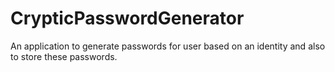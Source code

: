 # CrypticPasswordGenerator
An application to generate passwords for user based on an identity and also to store these passwords.
